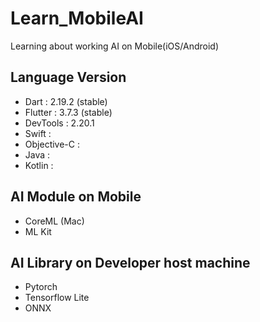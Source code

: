 # Learn_MobileAI
Learning about working AI on Mobile(iOS/Android)

## Language Version
+ Dart : 2.19.2 (stable)
+ Flutter : 3.7.3 (stable)
+ DevTools : 2.20.1
+ Swift : 
+ Objective-C : 
+ Java : 
+ Kotlin : 

## AI Module on Mobile
+ CoreML (Mac)
+ ML Kit

## AI Library on Developer host machine
+ Pytorch
+ Tensorflow Lite
+ ONNX
